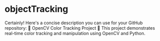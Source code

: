# objectTracking
 Certainly! Here's a concise description you can use for your GitHub repository:  🎨 OpenCV Color Tracking Project 🚀  This project demonstrates real-time color tracking and manipulation using OpenCV and Python. 
